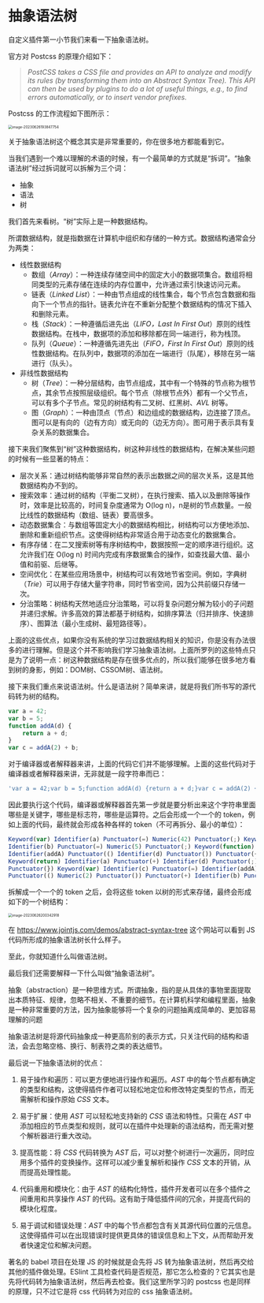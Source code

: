 # 抽象语法树

自定义插件第一小节我们来看一下抽象语法树。

官方对 Postcss 的原理介绍如下：

>*PostCSS takes a CSS file and provides an API to analyze and modify its rules (by transforming them into an Abstract Syntax Tree). This API can then be used by plugins to do a lot of useful things, e.g., to find errors automatically, or to insert vendor prefixes.*

Postcss 的工作流程如下图所示：

<img src="https://resource.duyiedu.com/xiejie/2023-06-26-113847.png" alt="image-20230626193847754" style="zoom:50%;" />

关于抽象语法树这个概念其实是非常重要的，你在很多地方都能看到它。

当我们遇到一个难以理解的术语的时候，有一个最简单的方式就是“拆词”。“抽象语法树”经过拆词就可以拆解为三个词：

- 抽象
- 语法
- 树

我们首先来看树。“树”实际上是一种数据结构。

所谓数据结构，就是指数据在计算机中组织和存储的一种方式。数据结构通常会分为两类：

- 线性数据结构
  - 数组（*Array*）：一种连续存储空间中的固定大小的数据项集合。数组将相同类型的元素存储在连续的内存位置中，允许通过索引快速访问元素。
  - 链表（*Linked List*）：一种由节点组成的线性集合，每个节点包含数据和指向下一个节点的指针。链表允许在不重新分配整个数据结构的情况下插入和删除元素。
  - 栈（*Stack*）：一种遵循后进先出（*LIFO，Last In First Out*）原则的线性数据结构。在栈中，数据项的添加和移除都在同一端进行，称为栈顶。
  - 队列（*Queue*）：一种遵循先进先出（*FIFO，First In First Out*）原则的线性数据结构。在队列中，数据项的添加在一端进行（队尾），移除在另一端进行（队头）。
- 非线性数据结构
  - 树（*Tree*）：一种分层结构，由节点组成，其中有一个特殊的节点称为根节点，其余节点按照层级组织。每个节点（除根节点外）都有一个父节点，可以有多个子节点。常见的树结构有二叉树、红黑树、*AVL* 树等。
  - 图（*Graph*）：一种由顶点（节点）和边组成的数据结构，边连接了顶点。图可以是有向的（边有方向）或无向的（边无方向）。图可用于表示具有复杂关系的数据集合。

接下来我们聚焦到“树”这种数据结构，树这种非线性的数据结构，在解决某些问题的时候有一些显著的特点：

- 层次关系：通过树结构能够非常自然的表示出数据之间的层次关系，这是其他数据结构办不到的。
- 搜索效率：通过树的结构（平衡二叉树），在执行搜索、插入以及删除等操作时，效率是比较高的，时间复杂度通常为 O(log n)，n是树的节点数量。一般比线性的数据结构（数组、链表）要高很多。
- 动态数据集合：与数组等固定大小的数据结构相比，树结构可以方便地添加、删除和重新组织节点。这使得树结构非常适合用于动态变化的数据集合。
- 有序存储：在二叉搜索树等有序树结构中，数据按照一定的顺序进行组织。这允许我们在 O(log n) 时间内完成有序数据集合的操作，如查找最大值、最小值和前驱、后继等。
- 空间优化：在某些应用场景中，树结构可以有效地节省空间。例如，字典树（*Trie*）可以用于存储大量字符串，同时节省空间，因为公共前缀只存储一次。
- 分治策略：树结构天然地适应分治策略，可以将复杂问题分解为较小的子问题并递归求解。许多高效的算法都基于树结构，如排序算法（归并排序、快速排序）、图算法（最小生成树、最短路径等）。

上面的这些优点，如果你没有系统的学习过数据结构相关的知识，你是没有办法很多的进行理解。但是这个并不影响我们学习抽象语法树。上面所罗列的这些特点只是为了说明一点：树这种数据结构是存在很多优点的，所以我们能够在很多地方看到树的身影，例如：DOM树、CSSOM树、语法树。



接下来我们重点来说语法树。什么是语法树？简单来讲，就是将我们所书写的源代码转为树的结构。

```js
var a = 42;
var b = 5;
function addA(d) {
    return a + d;
}
var c = addA(2) + b;
```

对于编译器或者解释器来讲，上面的代码它们并不能够理解。上面的这些代码对于编译器或者解释器来讲，无非就是一段字符串而已：

```js
'var a = 42;var b = 5;function addA(d) {return a + d;}var c = addA(2) + b;'
```

因此要执行这个代码，编译器或解释器首先第一步就是要分析出来这个字符串里面哪些是关键字，哪些是标志符，哪些是运算符。之后会形成一个一个的 token，例如上面的代码，最终就会形成各种各样的 token（不可再拆分、最小的单位）：

```js
Keyword(var) Identifier(a) Punctuator(=) Numeric(42) Punctuator(;) Keyword(var) 
Identifier(b) Punctuator(=) Numeric(5) Punctuator(;) Keyword(function) 
Identifier(addA) Punctuator(() Identifier(d) Punctuator()) Punctuator({) 
Keyword(return) Identifier(a) Punctuator(+) Identifier(d) Punctuator(;) 
Punctuator(}) Keyword(var) Identifier(c) Punctuator(=) Identifier(addA) 
Punctuator(() Numeric(2) Punctuator()) Punctuator(+) Identifier(b) Punctuator(;)
```

拆解成一个一个的 token 之后，会将这些 token 以树的形式来存储，最终会形成如下的一个树结构：

<img src="https://resource.duyiedu.com/xiejie/2023-06-26-120343.png" alt="image-20230626200342918" style="zoom:50%;" />

在 https://www.jointjs.com/demos/abstract-syntax-tree 这个网站可以看到 JS 代码所形成的抽象语法树长什么样子。

至此，你就知道什么叫做语法树。

最后我们还需要解释一下什么叫做“抽象语法树”。

抽象（abstraction）是一种思维方式。所谓抽象，指的是从具体的事物里面提取出本质特征、规律，忽略不相关、不重要的细节。在计算机科学和编程里面，抽象是一种非常重要的方法，因为抽象能够将一个复杂的问题抽离成简单的、更加容易理解的问题

抽象语法树是将源代码抽象成一种更高阶别的表示方式，只关注代码的结构和语法，会去忽略空格、换行、制表符之类的表达细节。

最后说一下抽象语法树的优点：

1. 易于操作和遍历：可以更方便地进行操作和遍历。*AST* 中的每个节点都有确定的类型和结构，这使得插件作者可以轻松地定位和修改特定类型的节点，而无需解析和操作原始 *CSS* 文本。

2. 易于扩展：使用 *AST* 可以轻松地支持新的 *CSS* 语法和特性。只需在 *AST* 中添加相应的节点类型和规则，就可以在插件中处理新的语法结构，而无需对整个解析器进行重大改动。

3. 提高性能：将 *CSS* 代码转换为 *AST* 后，可以对整个树进行一次遍历，同时应用多个插件的变换操作。这样可以减少重复解析和操作 *CSS* 文本的开销，从而提高处理性能。

4. 代码重用和模块化：由于 *AST* 的结构化特性，插件开发者可以在多个插件之间重用和共享操作 *AST* 的代码。这有助于降低插件间的冗余，并提高代码的模块化程度。

5. 易于调试和错误处理：*AST* 中的每个节点都包含有关其源代码位置的元信息。这使得插件可以在出现错误时提供更具体的错误信息和上下文，从而帮助开发者快速定位和解决问题。

著名的 babel 项目在处理 JS 的时候就是会先将 JS 转为抽象语法树，然后再交给其他的插件做处理。ESlint 工具检查代码是否规范，那它怎么检查的？它其实也是先将代码转为抽象语法树，然后再去检查。我们这里所学习的 postcss 也是同样的原理，只不过它是将 css 代码转为对应的 css 抽象语法树。
